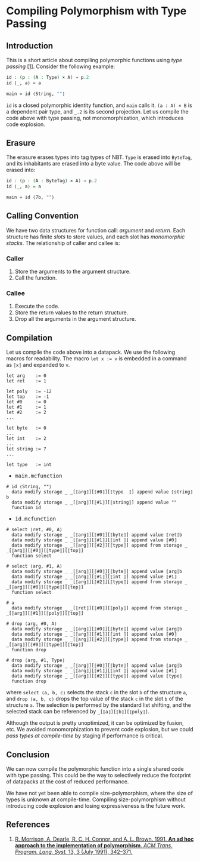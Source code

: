 # Compiling Polymorphism with Type Passing

## Introduction

This is a short article about compiling polymorphic functions using *type passing* [[1](#1)].
Consider the following example:

```agda
id : (p : (A : Type) × A) → p.2
id ⟨_, a⟩ = a

main = id ⟨String, ""⟩
```

`id` is a closed polymorphic identity function, and `main` calls it.
`(a : A) × B` is a dependent pair type, and `_.2` is its second projection.
Let us compile the code above with type passing, not monomorphization, which introduces code explosion.

## Erasure

The erasure erases types into tag types of NBT.
`Type` is erased into `ByteTag`, and its inhabitants are erased into a byte value.
The code above will be erased into:

```agda
id : (p : (A : ByteTag) × A) → p.2
id ⟨_, a⟩ = a

main = id ⟨7b, ""⟩
```

## Calling Convention

We have two data structures for function call: *argument* and *return*.
Each structure has finite *slots* to store values, and each slot has *monomorphic stacks*.
The relationship of caller and callee is:

### Caller

1. Store the arguments to the argument structure.
1. Call the function.

### Callee

1. Execute the code.
1. Store the return values to the return structure.
1. Drop all the arguments in the argument structure.

## Compilation

Let us compile the code above into a datapack.
We use the following macros for readability.
The macro `let x := v` is embedded in a command as `⟦x⟧` and expanded to `v`.

```lean
let arg    := 0
let ret    := 1

let poly   := -12
let top    := -1
let #0     := 0
let #1     := 1
let #2     := 2
...

let byte   := 0
...
let int    := 2
...
let string := 7
...

let type   := int
```

- <samp>main.mcfunction</samp>
```mcfunction
# id ⟨String, ""⟩
  data modify storage _ _[⟦arg⟧][⟦#0⟧][⟦type  ⟧] append value ⟦string⟧b
  data modify storage _ _[⟦arg⟧][⟦#1⟧][⟦string⟧] append value ""
  function id
```
- <samp>id.mcfunction</samp>
```mcfunction
# select ⟨ret, #0, A⟩
  data modify storage _ _[⟦arg⟧][⟦#0⟧][⟦byte⟧] append value ⟦ret⟧b
  data modify storage _ _[⟦arg⟧][⟦#1⟧][⟦int ⟧] append value ⟦#0⟧
  data modify storage _ _[⟦arg⟧][⟦#2⟧][⟦type⟧] append from storage _ _[⟦arg⟧][⟦#0⟧][⟦type⟧][⟦top⟧]
  function select

# select ⟨arg, #1, A⟩
  data modify storage _ _[⟦arg⟧][⟦#0⟧][⟦byte⟧] append value ⟦arg⟧b
  data modify storage _ _[⟦arg⟧][⟦#1⟧][⟦int ⟧] append value ⟦#1⟧
  data modify storage _ _[⟦arg⟧][⟦#2⟧][⟦type⟧] append from storage _ _[⟦arg⟧][⟦#0⟧][⟦type⟧][⟦top⟧]
  function select

# a
  data modify storage _ _[⟦ret⟧][⟦#0⟧][⟦poly⟧] append from storage _ _[⟦arg⟧][⟦#1⟧][⟦poly⟧][⟦top⟧]

# drop ⟨arg, #0, A⟩
  data modify storage _ _[⟦arg⟧][⟦#0⟧][⟦byte⟧] append value ⟦arg⟧b
  data modify storage _ _[⟦arg⟧][⟦#1⟧][⟦int ⟧] append value ⟦#0⟧
  data modify storage _ _[⟦arg⟧][⟦#2⟧][⟦type⟧] append from storage _ _[⟦arg⟧][⟦#0⟧][⟦type⟧][⟦top⟧]
  function drop

# drop ⟨arg, #1, Type⟩
  data modify storage _ _[⟦arg⟧][⟦#0⟧][⟦byte⟧] append value ⟦arg⟧b
  data modify storage _ _[⟦arg⟧][⟦#1⟧][⟦int ⟧] append value ⟦#1⟧
  data modify storage _ _[⟦arg⟧][⟦#2⟧][⟦type⟧] append value ⟦type⟧
  function drop
```

where `select ⟨a, b, c⟩` selects the stack `c` in the slot `b` of the structure `a`, and `drop ⟨a, b, c⟩` drops the top value of the stack `c` in the slot `b` of the structure `a`.
The selection is performed by the standard list shifting, and the selected stack can be referenced by `_[⟦a⟧][⟦b⟧][⟦poly⟧]`.

Although the output is pretty unoptimized, it can be optimized by fusion, etc.
We avoided monomorphization to prevent code explosion, but we could *pass types at compile-time* by staging if performance is critical.

## Conclusion

We can now compile the polymorphic function into a single shared code with type passing.
This could be the way to selectively reduce the footprint of datapacks at the cost of reduced performance.

We have not yet been able to compile size-polymorphism, where the size of types is unknown at compile-time.
Compiling size-polymorphism without introducing code explosion and losing expressiveness is the future work.

## References

1. <a id="user-content-1"></a>[R. Morrison, A. Dearle, R. C. H. Connor, and A. L. Brown. 1991. **An ad hoc approach to the implementation of polymorphism**. <i>ACM Trans. Program. Lang. Syst.</i> 13, 3 (July 1991), 342–371.](https://doi.org/10.1145/117009.117017)
